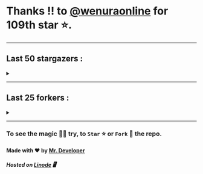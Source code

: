 # Thanks !! to [@wenuraonline](https://github.com/wenuraonline) for 109th star ⭐.
---

## Last 50 stargazers :
<details><summary></summary>

| No. | Profile Pic | Username | Star Number ⭐ |
| :---: | :---: | :---: | :---: |
| 1. | <img src='https://avatars.githubusercontent.com/u/90461959?v=4'> | [@wenuraonline](https://github.com/wenuraonline) | 109 |
| 2. | <img src='https://avatars.githubusercontent.com/u/86353526?v=4'> | [@KevinNitroG](https://github.com/KevinNitroG) | 108 |
| 3. | <img src='https://avatars.githubusercontent.com/u/117309484?v=4'> | [@gladsonchala](https://github.com/gladsonchala) | 107 |
| 4. | <img src='https://avatars.githubusercontent.com/u/48980248?v=4'> | [@hybridvamp](https://github.com/hybridvamp) | 106 |
| 5. | <img src='https://avatars.githubusercontent.com/u/94701539?v=4'> | [@DandyDrop](https://github.com/DandyDrop) | 105 |
| 6. | <img src='https://avatars.githubusercontent.com/u/2102878?v=4'> | [@pascal-hofmann](https://github.com/pascal-hofmann) | 104 |
| 7. | <img src='https://avatars.githubusercontent.com/u/73209315?v=4'> | [@saadman-galib](https://github.com/saadman-galib) | 103 |
| 8. | <img src='https://avatars.githubusercontent.com/u/238114?v=4'> | [@lucciano](https://github.com/lucciano) | 102 |
| 9. | <img src='https://avatars.githubusercontent.com/u/107202816?v=4'> | [@its-truce](https://github.com/its-truce) | 101 |
| 10. | <img src='https://avatars.githubusercontent.com/u/100820152?v=4'> | [@AzRyCb](https://github.com/AzRyCb) | 100 |
| 11. | <img src='https://avatars.githubusercontent.com/u/121786009?v=4'> | [@dequate](https://github.com/dequate) | 99 |
| 12. | <img src='https://avatars.githubusercontent.com/u/117648465?v=4'> | [@dkppg2](https://github.com/dkppg2) | 98 |
| 13. | <img src='https://avatars.githubusercontent.com/u/67612593?v=4'> | [@BrydenIsNotSmart](https://github.com/BrydenIsNotSmart) | 97 |
| 14. | <img src='https://avatars.githubusercontent.com/u/16763276?v=4'> | [@K4CZP3R](https://github.com/K4CZP3R) | 96 |
| 15. | <img src='https://avatars.githubusercontent.com/u/45739963?v=4'> | [@didierganthier](https://github.com/didierganthier) | 95 |
| 16. | <img src='https://avatars.githubusercontent.com/u/77569653?v=4'> | [@SamirPaul1](https://github.com/SamirPaul1) | 94 |
| 17. | <img src='https://avatars.githubusercontent.com/u/48348029?v=4'> | [@xIMRANx](https://github.com/xIMRANx) | 93 |
| 18. | <img src='https://avatars.githubusercontent.com/u/482367?v=4'> | [@0xallie](https://github.com/0xallie) | 92 |
| 19. | <img src='https://avatars.githubusercontent.com/u/55983182?v=4'> | [@yasirarism](https://github.com/yasirarism) | 91 |
| 20. | <img src='https://avatars.githubusercontent.com/u/66245404?v=4'> | [@tovade](https://github.com/tovade) | 90 |
| 21. | <img src='https://avatars.githubusercontent.com/u/81961690?v=4'> | [@dinesh-0602](https://github.com/dinesh-0602) | 89 |
| 22. | <img src='https://avatars.githubusercontent.com/u/89954408?v=4'> | [@SunshroomChan](https://github.com/SunshroomChan) | 88 |
| 23. | <img src='https://avatars.githubusercontent.com/u/109037713?v=4'> | [@Buivanan82](https://github.com/Buivanan82) | 87 |
| 24. | <img src='https://avatars.githubusercontent.com/u/76533278?v=4'> | [@4amparaboy](https://github.com/4amparaboy) | 86 |
| 25. | <img src='https://avatars.githubusercontent.com/u/57042741?v=4'> | [@Woomymy](https://github.com/Woomymy) | 85 |
| 26. | <img src='https://avatars.githubusercontent.com/u/88822116?v=4'> | [@dgigantino](https://github.com/dgigantino) | 84 |
| 27. | <img src='https://avatars.githubusercontent.com/u/53967726?v=4'> | [@supercrafter333](https://github.com/supercrafter333) | 83 |
| 28. | <img src='https://avatars.githubusercontent.com/u/64813399?v=4'> | [@J1b1x](https://github.com/J1b1x) | 82 |
| 29. | <img src='https://avatars.githubusercontent.com/u/26801154?v=4'> | [@CodsXBlastin](https://github.com/CodsXBlastin) | 81 |
| 30. | <img src='https://avatars.githubusercontent.com/u/68734813?v=4'> | [@faded-ninja](https://github.com/faded-ninja) | 80 |
| 31. | <img src='https://avatars.githubusercontent.com/u/47496465?v=4'> | [@Matze997](https://github.com/Matze997) | 79 |
| 32. | <img src='https://avatars.githubusercontent.com/u/51480483?v=4'> | [@shizotoaster](https://github.com/shizotoaster) | 78 |
| 33. | <img src='https://avatars.githubusercontent.com/u/28113262?v=4'> | [@xISRAPILx](https://github.com/xISRAPILx) | 77 |
| 34. | <img src='https://avatars.githubusercontent.com/u/32965703?v=4'> | [@Ifera](https://github.com/Ifera) | 76 |
| 35. | <img src='https://avatars.githubusercontent.com/u/50779115?v=4'> | [@ReversoDev](https://github.com/ReversoDev) | 75 |
| 36. | <img src='https://avatars.githubusercontent.com/u/40144185?v=4'> | [@itsDkiller](https://github.com/itsDkiller) | 74 |
| 37. | <img src='https://avatars.githubusercontent.com/u/34418030?v=4'> | [@HerryYT](https://github.com/HerryYT) | 73 |
| 38. | <img src='https://avatars.githubusercontent.com/u/40790870?v=4'> | [@SpaceLeft](https://github.com/SpaceLeft) | 72 |
| 39. | <img src='https://avatars.githubusercontent.com/u/16628342?v=4'> | [@DelxHQ](https://github.com/DelxHQ) | 71 |
| 40. | <img src='https://avatars.githubusercontent.com/u/46083528?v=4'> | [@siddharthroy12](https://github.com/siddharthroy12) | 70 |
| 41. | <img src='https://avatars.githubusercontent.com/u/75159744?v=4'> | [@Avyansh0001](https://github.com/Avyansh0001) | 69 |
| 42. | <img src='https://avatars.githubusercontent.com/u/62464560?v=4'> | [@Illegal-Services](https://github.com/Illegal-Services) | 68 |
| 43. | <img src='https://avatars.githubusercontent.com/u/90455659?v=4'> | [@akprivatebots](https://github.com/akprivatebots) | 67 |
| 44. | <img src='https://avatars.githubusercontent.com/u/76171703?v=4'> | [@roushanagarwalla](https://github.com/roushanagarwalla) | 66 |
| 45. | <img src='https://avatars.githubusercontent.com/u/26739205?v=4'> | [@AbdushukurRasulov](https://github.com/AbdushukurRasulov) | 65 |
| 46. | <img src='https://avatars.githubusercontent.com/u/92579700?v=4'> | [@JohnWickKeanue](https://github.com/JohnWickKeanue) | 64 |
| 47. | <img src='https://avatars.githubusercontent.com/u/85750096?v=4'> | [@JemonNazeer](https://github.com/JemonNazeer) | 63 |
| 48. | <img src='https://avatars.githubusercontent.com/u/106221089?v=4'> | [@ItzKingz](https://github.com/ItzKingz) | 62 |
| 49. | <img src='https://avatars.githubusercontent.com/u/32560442?v=4'> | [@mrdrivingduck](https://github.com/mrdrivingduck) | 61 |
| 50. | <img src='https://avatars.githubusercontent.com/u/105053471?v=4'> | [@Sharmaps1757](https://github.com/Sharmaps1757) | 60 |

</details>

---

## Last 25 forkers :
<details><summary></summary>

| No. | Profile Pic | Username | Fork Number 🍴 |
| :---: | :---: | :---: | :---: |
| 1. | <img src='https://avatars.githubusercontent.com/u/121696232?v=4'> | [@Yuvi5001](https://github.com/Yuvi5001) | 25 |
| 2. | <img src='https://avatars.githubusercontent.com/u/86344856?v=4'> | [@AmirulAndalib](https://github.com/AmirulAndalib) | 24 |
| 3. | <img src='https://avatars.githubusercontent.com/u/121786009?v=4'> | [@dequate](https://github.com/dequate) | 23 |
| 4. | <img src='https://avatars.githubusercontent.com/u/45739963?v=4'> | [@didierganthier](https://github.com/didierganthier) | 22 |
| 5. | <img src='https://avatars.githubusercontent.com/u/48980248?v=4'> | [@hybridvamp](https://github.com/hybridvamp) | 21 |
| 6. | <img src='https://avatars.githubusercontent.com/u/110144682?v=4'> | [@Jackabu](https://github.com/Jackabu) | 20 |
| 7. | <img src='https://avatars.githubusercontent.com/u/40790870?v=4'> | [@SpaceLeft](https://github.com/SpaceLeft) | 19 |
| 8. | <img src='https://avatars.githubusercontent.com/u/87888078?v=4'> | [@hydrix777](https://github.com/hydrix777) | 18 |
| 9. | <img src='https://avatars.githubusercontent.com/u/106221089?v=4'> | [@ItzKingz](https://github.com/ItzKingz) | 17 |
| 10. | <img src='https://avatars.githubusercontent.com/u/105053471?v=4'> | [@Sharmaps1757](https://github.com/Sharmaps1757) | 16 |
| 11. | <img src='https://avatars.githubusercontent.com/u/100023533?v=4'> | [@omkar1003](https://github.com/omkar1003) | 15 |
| 12. | <img src='https://avatars.githubusercontent.com/u/104765453?v=4'> | [@youssefnasef](https://github.com/youssefnasef) | 14 |
| 13. | <img src='https://avatars.githubusercontent.com/u/105335749?v=4'> | [@spideyboyaman](https://github.com/spideyboyaman) | 13 |
| 14. | <img src='https://avatars.githubusercontent.com/u/60040629?v=4'> | [@JD906](https://github.com/JD906) | 12 |
| 15. | <img src='https://avatars.githubusercontent.com/u/88897873?v=4'> | [@Nobody370](https://github.com/Nobody370) | 11 |
| 16. | <img src='https://avatars.githubusercontent.com/u/96438111?v=4'> | [@Gishankrishka2](https://github.com/Gishankrishka2) | 10 |
| 17. | <img src='https://avatars.githubusercontent.com/u/91558902?v=4'> | [@rk134-hub](https://github.com/rk134-hub) | 9 |
| 18. | <img src='https://avatars.githubusercontent.com/u/20133621?v=4'> | [@NitroFuN](https://github.com/NitroFuN) | 8 |
| 19. | <img src='https://avatars.githubusercontent.com/u/84174959?v=4'> | [@im-Satyendra](https://github.com/im-Satyendra) | 7 |
| 20. | <img src='https://avatars.githubusercontent.com/u/66910428?v=4'> | [@VIKASIND](https://github.com/VIKASIND) | 6 |
| 21. | <img src='https://avatars.githubusercontent.com/u/101307401?v=4'> | [@Tellyfun](https://github.com/Tellyfun) | 5 |
| 22. | <img src='https://avatars.githubusercontent.com/u/102476142?v=4'> | [@hiroultroid93819](https://github.com/hiroultroid93819) | 4 |
| 23. | <img src='https://avatars.githubusercontent.com/u/98212032?v=4'> | [@random772](https://github.com/random772) | 3 |
| 24. | <img src='https://avatars.githubusercontent.com/u/97720718?v=4'> | [@MaheshKmr9](https://github.com/MaheshKmr9) | 2 |
| 25. | <img src='https://avatars.githubusercontent.com/u/85005373?v=4'> | [@HerokuMods](https://github.com/HerokuMods) | 1 |

</details>

---
### To see the magic 🧚‍♂️ try, to `Star` ⭐ or `Fork` 🍴 the repo.
#### Made with ❤️ by [Mr. Developer](https://github.com/MrBotDeveloper)
##### Hosted on [Linode](https://www.linode.com/) 🖥